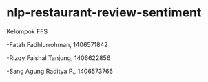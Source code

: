 # nlp-restaurant-review-sentiment 

Kelompok FFS

-Fatah Fadhlurrohman, 1406571842

-Rizqy Faishal Tanjung, 1406622856

-Sang Agung Raditya P., 1406573766
